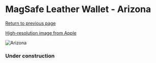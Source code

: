 # MagSafe Leather Wallet - Arizona

[Return to previous page](/wallet)

[High-resolution image from Apple](https://store.storeimages.cdn-apple.com/8756/as-images.apple.com/is/MK0E3?wid=4500&hei=4500&fmt=png)

<div style="width: 384px"><img src="/everyphone/MK0E3.png" alt="Arizona"></div>

### Under construction
